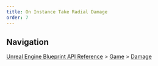```yaml
---
title: On Instance Take Radial Damage
order: 7
---
```

## Navigation

[Unreal Engine Blueprint API Reference](https://dev.epicgames.com/documentation/en-us/unreal-engine/BlueprintAPI) > [Game](https://dev.epicgames.com/documentation/en-us/unreal-engine/BlueprintAPI/Game) > [Damage](https://dev.epicgames.com/documentation/en-us/unreal-engine/BlueprintAPI/Game/Damage)
